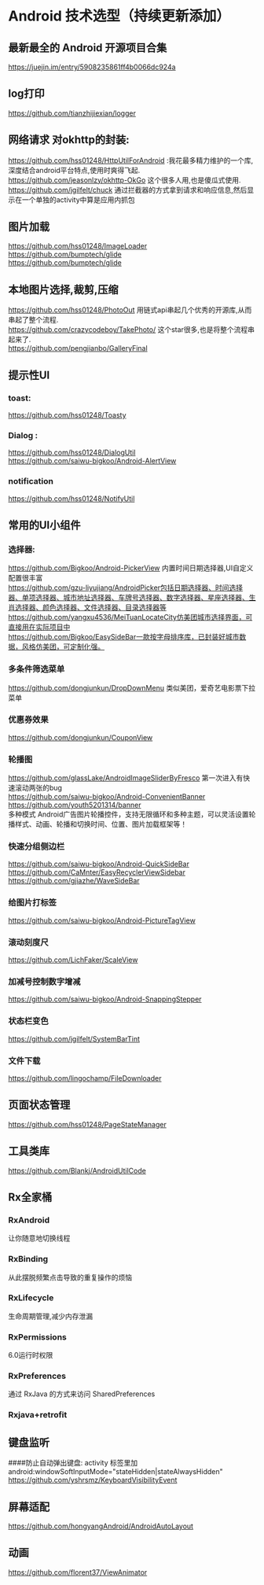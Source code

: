 
# Android 技术选型（持续更新添加）

## 最新最全的 Android 开源项目合集 
https://juejin.im/entry/5908235861ff4b0066dc924a

## log打印
https://github.com/tianzhijiexian/logger

## 网络请求 对okhttp的封装:
https://github.com/hss01248/HttpUtilForAndroid :我花最多精力维护的一个库,深度结合android平台特点,使用时爽得飞起.<br/>
https://github.com/jeasonlzy/okhttp-OkGo 这个很多人用,也是傻瓜式使用.<br/>
https://github.com/jgilfelt/chuck 通过拦截器的方式拿到请求和响应信息,然后显示在一个单独的activity中算是应用内抓包

## 图片加载
https://github.com/hss01248/ImageLoader<br/>
https://github.com/bumptech/glide<br/>
https://github.com/bumptech/glide

## 本地图片选择,裁剪,压缩
https://github.com/hss01248/PhotoOut 用链式api串起几个优秀的开源库,从而串起了整个流程.<br/>
https://github.com/crazycodeboy/TakePhoto/ 这个star很多,也是将整个流程串起来了.<br/>
https://github.com/pengjianbo/GalleryFinal

## 提示性UI
 ### toast: 
 https://github.com/hss01248/Toasty
 ### Dialog :
 https://github.com/hss01248/DialogUtil<br/>
 https://github.com/saiwu-bigkoo/Android-AlertView 
 ### notification
 https://github.com/hss01248/NotifyUtil
 
## 常用的UI小组件
### 选择器:
https://github.com/Bigkoo/Android-PickerView 内置时间日期选择器,UI自定义配置很丰富<br/>
https://github.com/gzu-liyujiang/AndroidPicker包括日期选择器、时间选择器、单项选择器、城市地址选择器、车牌号选择器、数字选择器、星座选择器、生肖选择器、颜色选择器、文件选择器、目录选择器等<br/>
https://github.com/yangxu4536/MeiTuanLocateCity仿美团城市选择界面，可直接用在实际项目中<br/>
https://github.com/Bigkoo/EasySideBar一款按字母排序库，已封装好城市数据，风格仿美团，可定制化强。<br/>

### 多条件筛选菜单
https://github.com/dongjunkun/DropDownMenu 类似美团，爱奇艺电影票下拉菜单<br/>

### 优惠券效果
https://github.com/dongjunkun/CouponView

### 轮播图
https://github.com/glassLake/AndroidImageSliderByFresco 第一次进入有快速滚动两张的bug<br/>
https://github.com/saiwu-bigkoo/Android-ConvenientBanner<br/>
https://github.com/youth5201314/banner<br/>
多种模式 Android广告图片轮播控件，支持无限循环和多种主题，可以灵活设置轮播样式、动画、轮播和切换时间、位置、图片加载框架等！

### 快速分组侧边栏
https://github.com/saiwu-bigkoo/Android-QuickSideBar<br/>
https://github.com/CaMnter/EasyRecyclerViewSidebar<br/>
https://github.com/gjiazhe/WaveSideBar<br/>

### 给图片打标签
https://github.com/saiwu-bigkoo/Android-PictureTagView

### 滚动刻度尺
https://github.com/LichFaker/ScaleView

### 加减号控制数字增减
https://github.com/saiwu-bigkoo/Android-SnappingStepper

### 状态栏变色
https://github.com/jgilfelt/SystemBarTint

### 文件下载
https://github.com/lingochamp/FileDownloader

## 页面状态管理
https://github.com/hss01248/PageStateManager

## 工具类库
https://github.com/Blankj/AndroidUtilCode

## Rx全家桶
### RxAndroid
让你随意地切换线程
### RxBinding
从此摆脱频繁点击导致的重复操作的烦恼
###  RxLifecycle
生命周期管理,减少内存泄漏
### RxPermissions
6.0运行时权限
### RxPreferences
通过 RxJava 的方式来访问 SharedPreferences
### Rxjava+retrofit

## 键盘监听
####防止自动弹出键盘:
activity 标签里加android:windowSoftInputMode="stateHidden|stateAlwaysHidden"
https://github.com/yshrsmz/KeyboardVisibilityEvent

## 屏幕适配
https://github.com/hongyangAndroid/AndroidAutoLayout

## 动画
https://github.com/florent37/ViewAnimator

## 

